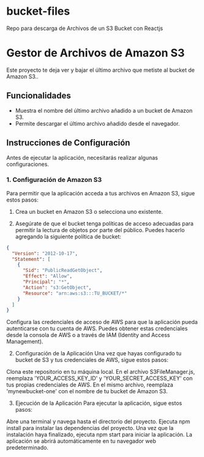 # bucket-files
Repo para descarga de Archivos de un S3 Bucket con Reactjs


# Gestor de Archivos de Amazon S3

Este proyecto te deja ver y bajar el último archivo que metiste al bucket de Amazon S3..

## Funcionalidades

- Muestra el nombre del último archivo añadido a un bucket de Amazon S3.
- Permite descargar el último archivo añadido desde el navegador.

## Instrucciones de Configuración

Antes de ejecutar la aplicación, necesitarás realizar algunas configuraciones.

### 1. Configuración de Amazon S3

Para permitir que la aplicación acceda a tus archivos en Amazon S3, sigue estos pasos:

1. Crea un bucket en Amazon S3 o selecciona uno existente.

2. Asegúrate de que el bucket tenga políticas de acceso adecuadas para permitir la lectura de objetos por parte del público. Puedes hacerlo agregando la siguiente política de bucket:

```json
{
  "Version": "2012-10-17",
  "Statement": [
    {
      "Sid": "PublicReadGetObject",
      "Effect": "Allow",
      "Principal": "*",
      "Action": "s3:GetObject",
      "Resource": "arn:aws:s3:::TU_BUCKET/*"
    }
  ]
}
```

Configura las credenciales de acceso de AWS para que la aplicación pueda autenticarse con tu cuenta de AWS. Puedes obtener estas credenciales desde la consola de AWS o a través de IAM (Identity and Access Management).

2. Configuración de la Aplicación
Una vez que hayas configurado tu bucket de S3 y tus credenciales de AWS, sigue estos pasos:

Clona este repositorio en tu máquina local.
En el archivo S3FileManager.js, reemplaza 'YOUR_ACCESS_KEY_ID' y 'YOUR_SECRET_ACCESS_KEY' con tus propias credenciales de AWS.
En el mismo archivo, reemplaza 'mynewbucket-one' con el nombre de tu bucket de Amazon S3.

3. Ejecución de la Aplicación
Para ejecutar la aplicación, sigue estos pasos:

Abre una terminal y navega hasta el directorio del proyecto.
Ejecuta npm install para instalar las dependencias del proyecto.
Una vez que la instalación haya finalizado, ejecuta npm start para iniciar la aplicación.
La aplicación se abrirá automáticamente en tu navegador web predeterminado.